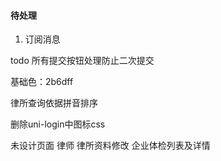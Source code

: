 #### 待处理
1. 订阅消息


todo 所有提交按钮处理防止二次提交


基础色：2b6dff


律所查询依据拼音排序

删除uni-login中图标css


未设计页面
律师 律所资料修改
企业体检列表及详情


